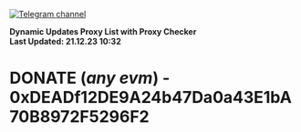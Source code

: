 [![Telegram channel](https://img.shields.io/endpoint?url=https://runkit.io/damiankrawczyk/telegram-badge/branches/master?url=https://t.me/n4z4v0d)](https://t.me/n4z4v0d) 

**Dynamic Updates Proxy List with Proxy Checker**  
**Last Updated: 21.12.23 10:32**

# DONATE (_any evm_) - 0xDEADf12DE9A24b47Da0a43E1bA70B8972F5296F2
